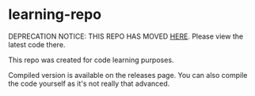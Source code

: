 # learning-repo
DEPRECATION NOTICE: THIS REPO HAS MOVED [HERE](https://github.com/alzhahir/learning-repo/). Please view the latest code there.

This repo was created for code learning purposes.

Compiled version is available on the releases page. You can also compile the code yourself as it's not really that advanced.
